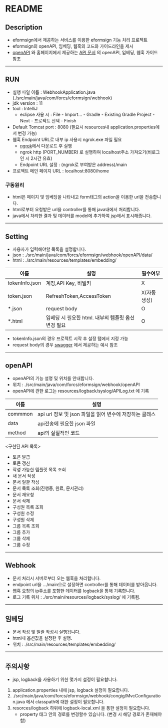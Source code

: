 # README

## Description
- eformsign에서 제공하는 서비스를 이용한 eformsign 기능 처리 프로젝트
- eformsign의 openAPI, 임베딩, 웹훅의 코드와 가이드라인을 제시
- [openAPI](https://app.swaggerhub.com/apis-docs/eformsign_api/eformsign_API_2.0/2.0#/) 와 홈페이지에서 제공하는 [API 문서](https://eformsignkr.github.io/developers/help/eformsign_api_overview.html) 의 openAPI, 임베딩, 웹훅 가이드 참조

----------------
## RUN
* 실행 파일 이름 : WebhookApplication.java (./src/main/java/com/forcs/eformsign/webhook)
* jdk version : 11
* tool : IntelliJ
   - eclipse 사용 시 : File - Import... - Gradle - Existing Gradle Project - Next - 프로젝트 선택 - Finish
* Default Tomcat port : 8080 (필요시 resources내 application.properties에서 변경 가능)
*  웹훅 Endpoint URL로 내부 ip 사용시 ngrok.exe 파일 필요
   - [ngrok](https://ngrok.com/download)에서 다운로드 후 실행
   - ngrok http (PORT_NUMBER) 로 실행하여 localhost주소 가져오기(비로그인 시 2시간 유효)
   - Endpoint URL 설정 : (ngrok로 부여받은 address)/main
* 프로젝트 메인 페이지 URL : localhost:8080/home

### 구동원리
* html은 페이지 및 임베딩을 나타내고 form태그의 action을 이용한 url을 전송합니다.
* html로부터 요청받은 url을 controller를 통해 java내에서 처리합니다.
* java에서 처리한 결과 및 데이터를 model에 추가하여 jsp에서 표시해줍니다.

-------------
## Setting
* 사용자가 입력해야할 목록을 설명합니다.
* json : ./src/main/java/com/forcs/eformsign/webhook/openAPI/data/ 
* html : ./src/main/resources/templates/embedding/

| 이름              | 설명                               | 필수여부    |
|-----------------|----------------------------------|---------|
| tokenInfo.json  | 계정,API Key, 비밀키                  | X       |
| token.json      | RefreshToken,AccessToken         | X(자동생성) |
| *.json     | request body                     | O       |
| *.html | 임베딩 시 필요한 html. 내부의 템플릿 옵션 변경 필요 | O       |

* tokenInfo.json의 경우 프로젝트 시작 후 설정 탭에서 지정 가능
* request body의 경우 [swagger](https://app.swaggerhub.com/apis-docs/eformsign_api/eformsign_API_2.0/2.0#/) 에서 제공하는 예시 참조
----------------
## openAPI
* openAPI의 기능 설명 및 위치를 안내합니다.
* 위치 : ./src/main/java/com/forcs/eformsign/webhook/openAPI
* openAPI에 관한 로그는 resources/logback/syslog/APILog.txt 에 기록

| 이름      | 설명                                    |
|---------|---------------------------------------|
| commmon | api url 정보 및 json 파일을 읽어 변수에 저장하는 클래스 |
| data    | api전송에 필요한 json 파일                |
| method  | api의 실질적인 코드                          |
 
<구현된 API 목록>
* 토큰 발급
* 토큰 갱신
* 작성 가능한 템플릿 목록 조회
* 새 문서 작성
* 문서 일괄 작성
* 문서 목록 조회(진행중, 완료, 문서관리)
* 문서 재요청
* 문서 삭제
* 구성원 목록 조회
* 구성원 수정
* 구성원 삭제
* 그룹 목록 조회
* 그룹 추가
* 그룹 삭제
* 그룹 수정

------------
## Webhook
* 문서 처리시 서버로부터 오는 웹훅을 처리합니다.
* endpoint url을 .../main으로 설정하면 controller를 통해 데이터를 받아옵니다.
* 웹훅 요청의 ip주소를 포함한 데이터를 logback을 통해 기록합니다.
* 로그 기록 위치 : ./src/main/resources/logback/syslog/ 에 기록됨.
------------
## 임베딩
* 문서 작성 및 일괄 작성시 실행됩니다.
* html내 옵션값을 설정한 후 실행.
* 위치 : ./src/main/resources/templates/embedding/

----------------
## 주의사항
* jsp, logback을 사용하기 위한 몇가지 설정이 필요합니다.
1. application.properties 내에 jsp, logback 설정이 필요합니다.
2. ./src/main/java/com/forcs/eformsign/webhook/congig/MvcConfiguration.java 에서 classpath에 대한 설정이 필요합니다.
3. resorces/logback 하위에 logback-local.xml 을 통한 설정이 필요합니다.
   * property 태그 안의 경로를 변경할수 있습니다. (변경 시 해당 경로가 존재해야함)